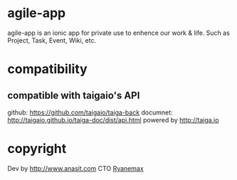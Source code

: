 # agile-app
agile-app is an ionic app for private use to enhence our work &amp; life. Such as Project, Task, Event, Wiki, etc.

# compatibility
## compatible with taigaio's API
github: https://github.com/taigaio/taiga-back
documnet: http://taigaio.github.io/taiga-doc/dist/api.html
powered by http://taiga.io

# copyright
Dev by http://www.anasit.com
CTO [Ryanemax](https://ryanamax.github.io/)
